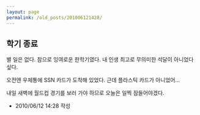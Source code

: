 ```yaml
---
layout: page
permalink: /old_posts/201006121428/
---
```


## 학기 종료

별 일은 없다. 참으로 잉여로운 한학기였다. 내 인생 최고로 무의미한 석달이 아니었다 싶다.

오전엔 우체통에 SSN 카드가 도착해 있었다. 근데 플라스틱 카드가 아니었어...

내일 새벽에 월드컵 경기를 보러 가야 하므로 오늘은 일찍 잠들어야겠다.





- 2010/06/12 14:28 작성